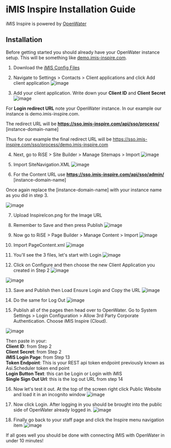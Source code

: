 # iMIS Inspire Installation Guide

iMIS Inspire is powered by [OpenWater](https://www.getopenwater.com)

## Installation

Before getting started you should already have your OpenWater instance setup.  This will be something like [demo.imis-inspire.com](#).

1. Download the [iMIS Config Files](https://github.com/getopenwater/iMis.Inspire.Samples/blob/master/InitialConfig/InitialConfig.zip?raw=true)

2. Navigate to Settings > Contacts > Client applications and click Add client application
![image](https://user-images.githubusercontent.com/7950956/80551244-d92b2200-8990-11ea-82d9-d784919faa49.png)

3. Add your client application. Write down your **Client ID** and **Client Secret**
![image](https://user-images.githubusercontent.com/7950956/80551271-f2cc6980-8990-11ea-9b51-bb7cea0691cd.png)



For **Login redirect URL** note your OpenWater instance.  In our example our instance is demo.imis-inspire.com.  

  
The redirect URL will be **https://sso.imis-inspire.com/api/sso/process/** [instance-domain-name]  
  
Thus for our example the final redirect URL will be https://sso.imis-inspire.com/sso/process/demo.imis-inspire.com  
  
4. Next, go to RiSE > Site Builder > Manage Sitemaps > Import
![image](https://user-images.githubusercontent.com/7950956/80551312-11cafb80-8991-11ea-8725-04ff3501db87.png)

5.  Import SiteNavigation.XML
![image](https://user-images.githubusercontent.com/7950956/80551339-25766200-8991-11ea-9fe3-1b09c1304df9.png)

6. For the Content URL use **https://sso.imis-inspire.com/api/sso/admin/** [instance-domain-name]  
  
Once again replace the [instance-domain-name] with your instance name as you did in step 3.  

![image](https://user-images.githubusercontent.com/7950956/80551390-50f94c80-8991-11ea-8ea9-013a7c90b717.png)

7.  Upload InspireIcon.png for the Image URL  

8. Remember to Save and then press Publish
![image](https://user-images.githubusercontent.com/7950956/80551422-6bcbc100-8991-11ea-8286-e34d1d3292bb.png)  

9. Now go to RiSE > Page Builder > Manage Content > Import
![image](https://user-images.githubusercontent.com/7950956/80551483-99186f00-8991-11ea-9a63-0794c79b8809.png)

10. Import PageContent.xml
![image](https://user-images.githubusercontent.com/7950956/80551570-dbda4700-8991-11ea-8102-57c01775a21d.png)

11. You'll see the 3 files, let's start with Login
![image](https://user-images.githubusercontent.com/7950956/80551588-ea286300-8991-11ea-8522-61cf40fd299b.png)


12. Click on Configure and then choose the new Client Application you created in Step 2
![image](https://user-images.githubusercontent.com/7950956/80551617-07f5c800-8992-11ea-8b0b-8b6d2ed7fc1b.png)

![image](https://user-images.githubusercontent.com/7950956/80551623-12b05d00-8992-11ea-8c7d-fed125cd2cf8.png)  

13. Save and Publish then Load Ensure Login and Copy the URL
![image](https://user-images.githubusercontent.com/7950956/80551661-35427600-8992-11ea-801a-25316911fb1c.png)

14. Do the same for Log Out
![image](https://user-images.githubusercontent.com/7950956/80551690-55723500-8992-11ea-8803-0e5327492beb.png)

15. Publish all of the pages then head over to OpenWater.  Go to System Settings > Login Configuration > Allow 3rd Party Corporate Authentication.  Choose iMIS Inspire (Cloud).

![image](https://user-images.githubusercontent.com/7950956/80551710-6753d800-8992-11ea-86dc-7eeb051f8ca8.png)  
  
Then paste in your:  
**Client ID**: from Step 2  
**Client Secret**: from Step 2  
**iMIS Login Page**: from Step 13  
**Token Endpoint**: This is your REST api token endpoint previously known as Asi.Scheduler token end point  
**Login Button Text**: this can be Login or Login with iMIS  
**Single Sign Out Url**: this is the log out URL from step 14  

16. Now let's test it out.  At the top of the screen right click Public Website and load it in an incognito window
![image](https://user-images.githubusercontent.com/7950956/80551720-7044a980-8992-11ea-81ca-dc9be6ef4390.png)  

17. Now click Login.  After logging in you should be brought into the public side of OpenWater already logged in.
![image](https://user-images.githubusercontent.com/7950956/80551733-79ce1180-8992-11ea-8728-ffabdef1bf65.png)


18. Finally go back to your staff page and click the Inspire menu navigation item
![image](https://user-images.githubusercontent.com/7950956/80551756-8d797800-8992-11ea-94c1-a58ab2ef1cf1.png)

If all goes well you should be done with connecting iMIS with OpenWater in under 10 minutes!
